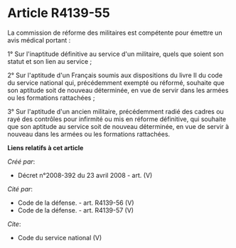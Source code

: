 # Article R4139-55

La commission de réforme des militaires est compétente pour émettre un avis médical portant : 

1° Sur l'inaptitude définitive au service d'un militaire, quels que soient son statut et son lien au service ; 

2° Sur l'aptitude d'un Français soumis aux dispositions du livre II du code du service national qui, précédemment exempté ou
réformé, souhaite que son aptitude soit de nouveau déterminée, en vue de servir dans les armées ou les formations
rattachées ; 

3° Sur l'aptitude d'un ancien militaire, précédemment radié des cadres ou rayé des contrôles pour infirmité ou mis en réforme
définitive, qui souhaite que son aptitude au service soit de nouveau déterminée, en vue de servir à nouveau dans les armées
ou les formations rattachées.

**Liens relatifs à cet article**

_Créé par_:

  - Décret n°2008-392 du 23 avril 2008 - art. (V)

_Cité par_:

  - Code de la défense. - art. R4139-56 (V)
  - Code de la défense. - art. R4139-57 (V)

_Cite_:

  - Code du service national (V)
